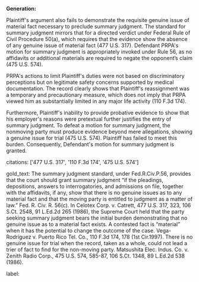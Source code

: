**Generation:**

Plaintiff's argument also fails to demonstrate the requisite genuine issue of material fact necessary to preclude summary judgment. The standard for summary judgment mirrors that for a directed verdict under Federal Rule of Civil Procedure 50(a), which requires that the evidence show the absence of any genuine issue of material fact (477 U.S. 317). Defendant PRPA's motion for summary judgment is appropriately invoked under Rule 56, as no affidavits or additional materials are required to negate the opponent’s claim (475 U.S. 574).

PRPA's actions to limit Plaintiff's duties were not based on discriminatory perceptions but on legitimate safety concerns supported by medical documentation. The record clearly shows that Plaintiff's reassignment was a temporary and precautionary measure, which does not imply that PRPA viewed him as substantially limited in any major life activity (110 F.3d 174).

Furthermore, Plaintiff's inability to provide probative evidence to show that his employer's reasons were pretextual further justifies the entry of summary judgment. To defeat a motion for summary judgment, the nonmoving party must produce evidence beyond mere allegations, showing a genuine issue for trial (475 U.S. 574). Plaintiff has failed to meet this burden. Consequently, Defendant's motion for summary judgment is granted.

citations: ['477 U.S. 317', '110 F.3d 174', '475 U.S. 574']

gold_text: The summary judgment standard, under Fed.R.Civ.P.56, provides that the court should grant summary judgment “if the pleadings, depositions, answers to interrogatories, and admissions on file, together with the affidavits, if any, show that there is no genuine issues as to any material fact and that the moving party is entitled to judgment as a matter of law.” Fed. R. Civ. R. 56(c). In Celotex Corp. v. Catrett, 477 U.S. 317, 323, 106 S.Ct. 2548, 91 L.Ed.2d 265 (1986), the Supreme Court held that the party seeking summary judgment bears the initial burden demonstrating that no genuine issue as to a material fact exists. A contested fact is “material” when it has the potential to change the outcome of the case. Vega-Rodríguez v. Puerto Rico Tel. Co., 110 F.3d 174, 178 (1st Cir.1997). There is no genuine issue for trial when the record, taken as a whole, could not lead a trier of fact to find for the non-moving party. Matsushita Elec. Indus. Co. v. Zenith Radio Corp., 475 U.S. 574, 585-87, 106 S.Ct. 1348, 89 L.Ed.2d 538 (1986).

label: 